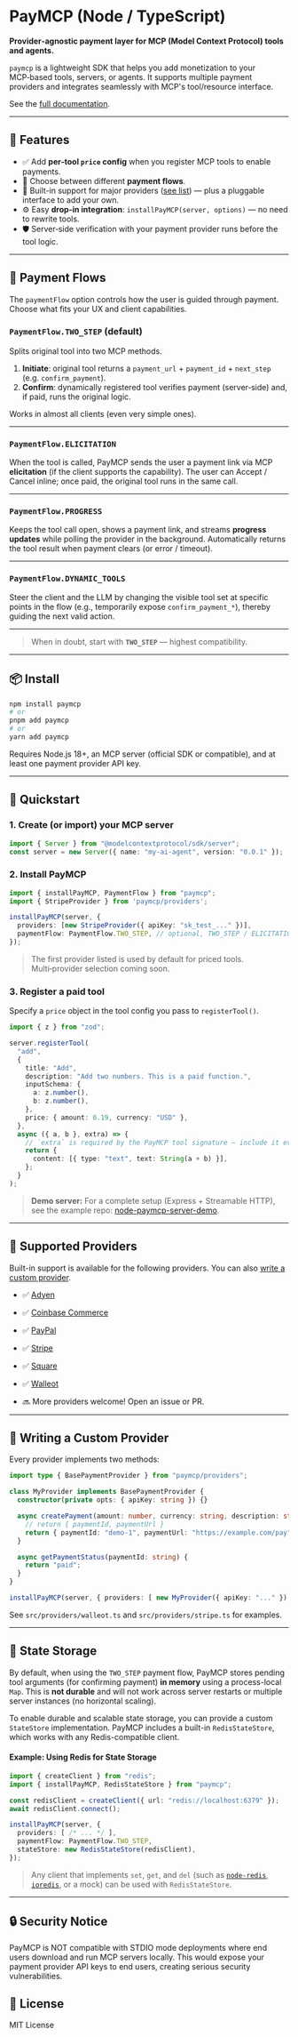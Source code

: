 

# PayMCP (Node / TypeScript)

**Provider‑agnostic payment layer for MCP (Model Context Protocol) tools and agents.**

`paymcp` is a lightweight SDK that helps you add monetization to your MCP‑based tools, servers, or agents. It supports multiple payment providers and integrates seamlessly with MCP's tool/resource interface.

See the [full documentation](https://paymcp.info).

---

## 🔧 Features

- ✅ Add **per‑tool `price` config** when you register MCP tools to enable payments.
- 🔁 Choose between different **payment flows**.
- 🔌 Built-in support for major providers ([see list](#supported-providers)) — plus a pluggable interface to add your own.
- ⚙️ Easy **drop‑in integration**: `installPayMCP(server, options)` — no need to rewrite tools.
- 🛡 Server‑side verification with your payment provider runs before the tool logic.

---

## 🧭 Payment Flows

The `paymentFlow` option controls how the user is guided through payment. Choose what fits your UX and client capabilities.

### `PaymentFlow.TWO_STEP` (default)
Splits original tool into two MCP methods.

1. **Initiate**: original tool returns a `payment_url` + `payment_id` + `next_step` (e.g. `confirm_payment`).
2. **Confirm**: dynamically registered tool verifies payment (server‑side) and, if paid, runs the original logic.

Works in almost all clients (even very simple ones).

---

### `PaymentFlow.ELICITATION`
When the tool is called, PayMCP sends the user a payment link via MCP **elicitation** (if the client supports the capability). The user can Accept / Cancel inline; once paid, the original tool runs in the same call. 

---

### `PaymentFlow.PROGRESS`
Keeps the tool call open, shows a payment link, and streams **progress updates** while polling the provider in the background. Automatically returns the tool result when payment clears (or error / timeout).

---

### `PaymentFlow.DYNAMIC_TOOLS` 
Steer the client and the LLM by changing the visible tool set at specific points in the flow (e.g., temporarily expose `confirm_payment_*`), thereby guiding the next valid action. 

---

> When in doubt, start with **`TWO_STEP`** — highest compatibility.

---

## 📦 Install

```bash
npm install paymcp
# or
pnpm add paymcp
# or
yarn add paymcp
```

Requires Node.js 18+, an MCP server (official SDK or compatible), and at least one payment provider API key.

---

## 🚀 Quickstart

### 1. Create (or import) your MCP server

```ts
import { Server } from "@modelcontextprotocol/sdk/server";
const server = new Server({ name: "my-ai-agent", version: "0.0.1" });
```

### 2. Install PayMCP

```ts
import { installPayMCP, PaymentFlow } from "paymcp";
import { StripeProvider } from 'paymcp/providers';

installPayMCP(server, {
  providers: [new StripeProvider({ apiKey: "sk_test_..." })],
  paymentFlow: PaymentFlow.TWO_STEP, // optional, TWO_STEP / ELICITATION / PROGRESS / DYNAMIC_TOOLS
});
```

> The first provider listed is used by default for priced tools. Multi‑provider selection coming soon.

### 3. Register a paid tool

Specify a `price` object in the tool config you pass to `registerTool()`.

```ts
import { z } from "zod";

server.registerTool(
  "add",
  {
    title: "Add",
    description: "Add two numbers. This is a paid function.",
    inputSchema: {
      a: z.number(),
      b: z.number(),
    },
    price: { amount: 0.19, currency: "USD" },
  },
  async ({ a, b }, extra) => {
    // `extra` is required by the PayMCP tool signature — include it even if unused
    return {
      content: [{ type: "text", text: String(a + b) }],
    };
  }
);
```

> **Demo server:** For a complete setup (Express + Streamable HTTP), see the example repo: [node-paymcp-server-demo](https://github.com/blustAI/node-paymcp-server-demo).

---


## 🧩 Supported Providers

Built-in support is available for the following providers. You can also [write a custom provider](#writing-a-custom-provider).

- ✅ [Adyen](https://www.adyen.com)
- ✅ [Coinbase Commerce](https://commerce.coinbase.com)
- ✅ [PayPal](https://paypal.com)
- ✅ [Stripe](https://stripe.com)
- ✅ [Square](https://squareup.com)
- ✅ [Walleot](https://walleot.com/developers)

- 🔜 More providers welcome! Open an issue or PR.

---

## 🔌 Writing a Custom Provider

Every provider implements two methods:

```ts
import type { BasePaymentProvider } from "paymcp/providers";

class MyProvider implements BasePaymentProvider {
  constructor(private opts: { apiKey: string }) {}

  async createPayment(amount: number, currency: string, description: string) {
    // return { paymentId, paymentUrl }
    return { paymentId: "demo-1", paymentUrl: "https://example.com/pay" };
  }

  async getPaymentStatus(paymentId: string) {
    return "paid";
  }
}

installPayMCP(server, { providers: [ new MyProvider({ apiKey: "..." }) ] });
```

See `src/providers/walleot.ts` and `src/providers/stripe.ts` for examples. 

---


## 💾 State Storage 

By default, when using the `TWO_STEP` payment flow, PayMCP stores pending tool arguments (for confirming payment) **in memory** using a process-local `Map`. This is **not durable** and will not work across server restarts or multiple server instances (no horizontal scaling).

To enable durable and scalable state storage, you can provide a custom `StateStore` implementation. PayMCP includes a built-in `RedisStateStore`, which works with any Redis-compatible client.

#### Example: Using Redis for State Storage

```ts
import { createClient } from "redis";
import { installPayMCP, RedisStateStore } from "paymcp";

const redisClient = createClient({ url: "redis://localhost:6379" });
await redisClient.connect();

installPayMCP(server, {
  providers: [ /* ... */ ],
  paymentFlow: PaymentFlow.TWO_STEP,
  stateStore: new RedisStateStore(redisClient),
});
```

> Any client that implements `set`, `get`, and `del` (such as [`node-redis`](https://github.com/redis/node-redis), [`ioredis`](https://github.com/luin/ioredis), or a mock) can be used with `RedisStateStore`.

---

## 🔒 Security Notice

PayMCP is NOT compatible with STDIO mode deployments where end users download and run MCP servers locally. This would expose your payment provider API keys to end users, creating serious security vulnerabilities.


## 📄 License

MIT License